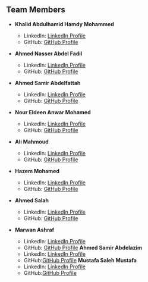 ## Team Members

- **Khalid Abdulhamid Hamdy Mohammed**
   - LinkedIn: [LinkedIn Profile](https://www.linkedin.com/in/khalid-hamdy-27a535268)
   - GitHub: [GitHub Profile](https://github.com/KhalidHamdy)

- **Ahmed Nasser Abdel Fadil**
   - LinkedIn: [LinkedIn Profile](https://www.linkedin.com/in/ahmed-naser-16047a222)
   - GitHub: [GitHub Profile](https://github.com/ahmednasser111)

- **Ahmed Samir Abdelfattah**
   - LinkedIn: [LinkedIn Profile](https://www.linkedin.com/in/ahmed-samir-9a5769233)
   - GitHub: [GitHub Profile](https://github.com/ahmedsamir42003)

- **Nour Eldeen Anwar Mohamed**
   - LinkedIn: [LinkedIn Profile](https://www.linkedin.com/in/nour-eldeen-anwar-125743233)
   - GitHub: [GitHub Profile](https://github.com/Nouranwar)

- **Ali Mahmoud**
   - LinkedIn: [LinkedIn Profile](https://www.linkedin.com/in/ali-mahmoud-07b7ba24b)
   - GitHub: [GitHub Profile](https://github.com/limahmoud)
- **Hazem Mohamed**
   - LinkedIn: [LinkedIn Profile]()
   - GitHub: [GitHub Profile](https://github.com/hazemxiii)
- **Ahmed Salah**
   - LinkedIn: [LinkedIn Profile](https://www.linkedin.com/in/ahmed-salah-a6541b285)
   - GitHub: [GitHub Profile](https://github.com/Ahmed-1920)
- **Marwan Ashraf**
   - LinkedIn: [LinkedIn Profile](https://www.linkedin.com/in/marwan-ashraf-09b840270)
   - GitHub: [GitHub Profile](https://github.com/MarwanAshraf03)
  **Ahmed Samir Abdelazim**
   - LinkedIn: [LinkedIn Profile]()
   - GitHub:[GitHub Profile](https://github.com/ahmedsmra)
  **Mustafa Saleh Mustafa**
   - LinkedIn: [LinkedIn Profile]()
   - GitHub:[GitHub Profile]()
